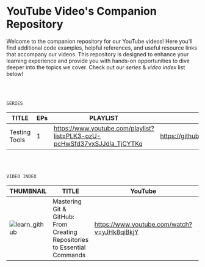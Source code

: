 # YouTube Video's Companion Repository

Welcome to the companion repository for our YouTube videos! Here you'll find additional code examples, helpful references, and useful resource links that accompany our videos. This repository is designed to enhance your learning experience and provide you with hands-on opportunities to dive deeper into the topics we cover. Check out our _series_ & _video index_ list below!


<br><br>

```
SERIES 
```

| TITLE | EPs | PLAYLIST | GITHUB |
|---|---|---|---|
| Testing Tools | 1 | https://www.youtube.com/playlist?list=PLK3-ozU-pcHwSfd37vxSJJdla_TjCYTKq | https://github.com/s41r4j/youtube/tree/main/testing_tools |

<br><br>

```
VIDEO INDEX
```
| THUMBNAIL | TITLE | YouTube | Github |
|---|---|---|---|
| ![learn_github](https://github.com/s41r4j/youtube/assets/65067289/4b636957-e179-44c4-8727-208ed165cf38) | Mastering Git & GitHub: From Creating Repositories to Essential Commands | https://www.youtube.com/watch?v=yJHk8qiBkjY | https://github.com/s41r4j/youtube/tree/main/learn_github |
